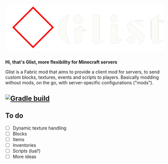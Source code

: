 # <img src="./logo.png" width="500">
**Hi, that's Glist, more flexibility for Minecraft servers**

Glist is a Fabric mod that aims to provide a client mod for servers, to send custom blocks, textures, events and scripts to players.
Basically modding without mods, on the go, with server-specific configurations ("mods").

## [![Gradle build](https://github.com/AirOne01/glist/actions/workflows/build.yml/badge.svg)](https://github.com/AirOne01/glist/actions/workflows/build.yml)

## To do

* [ ] Dynamic texture handling
* [ ] Blocks
* [ ] Items
* [ ] Inventories
* [ ] Scripts (lua?)
* [ ] More ideas
